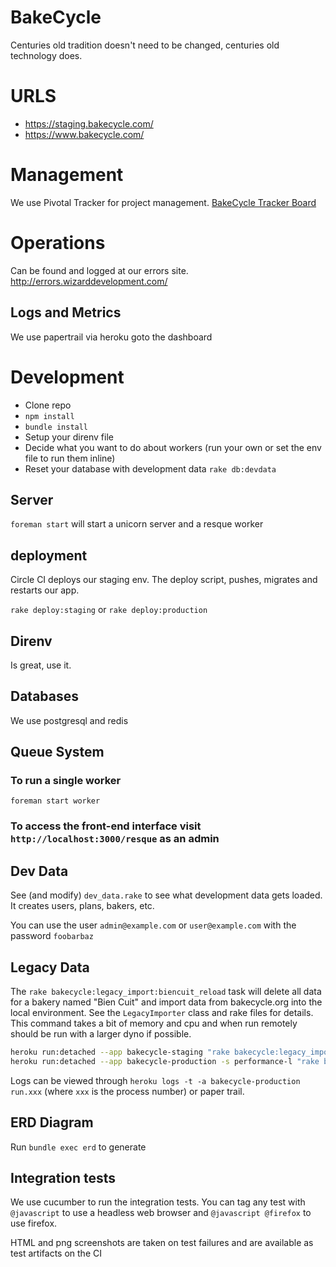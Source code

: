 # BakeCycle

Centuries old tradition doesn't need to be changed, centuries old technology does.

# URLS

- https://staging.bakecycle.com/
- https://www.bakecycle.com/

# Management
We use Pivotal Tracker for project management. [BakeCycle Tracker Board](https://www.pivotaltracker.com/n/projects/1187388)

# Operations

Can be found and logged at our errors site. http://errors.wizarddevelopment.com/

## Logs and Metrics
We use papertrail via heroku goto the dashboard

# Development

 - Clone repo
 - `npm install`
 - `bundle install`
 - Setup your direnv file
 - Decide what you want to do about workers (run your own or set the env file to run them inline)
 - Reset your database with development data `rake db:devdata`

## Server

`foreman start` will start a unicorn server and a resque worker

## deployment

Circle CI deploys our staging env. The deploy script, pushes, migrates and restarts our app.

`rake deploy:staging` or `rake deploy:production`

## Direnv

Is great, use it.

## Databases
We use postgresql and redis

## Queue System

### To run a single worker
`foreman start worker`

### To access the front-end interface visit `http://localhost:3000/resque` as an admin

## Dev Data

See (and modify) `dev_data.rake` to see what development data gets loaded. It creates users, plans, bakers, etc.

You can use the user `admin@example.com` or `user@example.com` with the password `foobarbaz`

## Legacy Data

The `rake bakecycle:legacy_import:biencuit_reload` task will delete all data for a bakery named "Bien Cuit" and import data from bakecycle.org into the local environment. See the `LegacyImporter` class and rake files for details. This command takes a bit of memory and cpu and when run remotely should be run with a larger dyno if possible.

```bash
heroku run:detached --app bakecycle-staging "rake bakecycle:legacy_import:biencuit_reload"
heroku run:detached --app bakecycle-production -s performance-l "rake bakecycle:legacy_import:biencuit_reload"
```

Logs can be viewed through `heroku logs -t -a bakecycle-production run.xxx` (where `xxx` is the process number) or paper trail.

## ERD Diagram
Run `bundle exec erd` to generate

## Integration tests

We use cucumber to run the integration tests. You can tag any test with `@javascript` to use a headless web browser and `@javascript @firefox` to use firefox.

HTML and png screenshots are taken on test failures and are available as test artifacts on the CI
